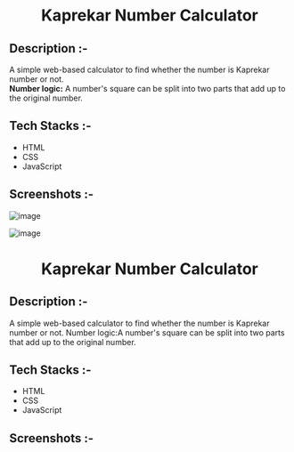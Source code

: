 # <p align="center">Kaprekar Number Calculator</p>

## Description :-

A simple web-based calculator to find whether the number is Kaprekar number or not.<br>
**Number logic:** A number's square can be split into two parts that add up to the original number.

## Tech Stacks :-

- HTML
- CSS
- JavaScript

## Screenshots :-

![image](https://github.com/Rakesh9100/CalcDiverse/assets/73993775/f1ef8fda-dbab-4856-8ea3-e4f06a8bb2b8)

![image](https://github.com/Rakesh9100/CalcDiverse/assets/73993775/331e2212-7c05-408f-a75e-2aa99ef7fe67)

# <p align="center">Kaprekar Number Calculator</p>

## Description :-

A simple web-based calculator to find whether the number is Kaprekar number or not.
Number logic:A number's square can be split into two parts that add up to the original number.

## Tech Stacks :-

- HTML
- CSS
- JavaScript

## Screenshots :-


